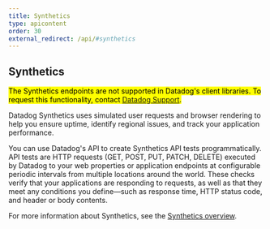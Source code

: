 ```yaml
---
title: Synthetics
type: apicontent
order: 30
external_redirect: /api/#synthetics
---
```


## Synthetics

<mark>The Synthetics endpoints are not supported in Datadog's client libraries. To request this functionality, contact [Datadog Support][1].</mark>

Datadog Synthetics uses simulated user requests and browser rendering to help you ensure uptime, identify regional issues, and track your application performance.

You can use Datadog's API to create Synthetics API tests programmatically. API tests are HTTP requests (GET, POST, PUT, PATCH, DELETE) executed by Datadog to your web properties or application endpoints at configurable periodic intervals from multiple locations around the world. These checks verify that your applications are responding to requests, as well as that they meet any conditions you define—such as response time, HTTP status code, and header or body contents.

For more information about Synthetics, see the [Synthetics overview][1].

[1]: /synthetics
